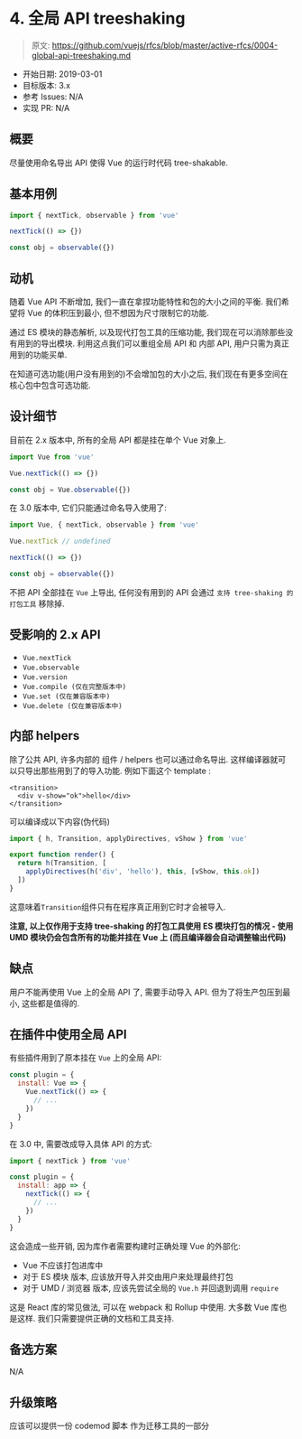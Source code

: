 # 4. 全局 API treeshaking

> 原文: <https://github.com/vuejs/rfcs/blob/master/active-rfcs/0004-global-api-treeshaking.md>

- 开始日期: 2019-03-01
- 目标版本: 3.x
- 参考 Issues: N/A
- 实现 PR: N/A

## 概要

尽量使用命名导出 API 使得 Vue 的运行时代码 tree-shakable.

## 基本用例

``` js
import { nextTick, observable } from 'vue'

nextTick(() => {})

const obj = observable({})
```

## 动机

随着 Vue API 不断增加, 我们一直在拿捏功能特性和包的大小之间的平衡. 我们希望将 Vue 的体积压到最小, 但不想因为尺寸限制它的功能. 

通过 ES 模块的静态解析, 以及现代打包工具的压缩功能, 我们现在可以消除那些没有用到的导出模块. 利用这点我们可以重组全局 API 和 内部 API, 用户只需为真正用到的功能买单. 

在知道可选功能(用户没有用到的)不会增加包的大小之后, 我们现在有更多空间在核心包中包含可选功能.

## 设计细节

目前在 2.x 版本中, 所有的全局 API 都是挂在单个 Vue 对象上. 

``` js
import Vue from 'vue'

Vue.nextTick(() => {})

const obj = Vue.observable({})
```

在 3.0 版本中, 它们只能通过命名导入使用了: 

``` js
import Vue, { nextTick, observable } from 'vue'

Vue.nextTick // undefined

nextTick(() => {})

const obj = observable({})
```

不把 API 全部挂在 `Vue` 上导出, 任何没有用到的 API 会通过 `支持 tree-shaking 的打包工具` 移除掉.

## 受影响的 2.x API

- `Vue.nextTick`
- `Vue.observable`
- `Vue.version`
- `Vue.compile (仅在完整版本中)`
- `Vue.set (仅在兼容版本中)`
- `Vue.delete (仅在兼容版本中)`

## 内部 helpers

除了公共 API, 许多内部的 组件 / helpers 也可以通过命名导出. 这样编译器就可以只导出那些用到了的导入功能. 
例如下面这个 template : 

``` vue
<transition>
  <div v-show="ok">hello</div>
</transition>
```

可以编译成以下内容(伪代码)

``` js
import { h, Transition, applyDirectives, vShow } from 'vue'

export function render() {
  return h(Transition, [
    applyDirectives(h('div', 'hello'), this, [vShow, this.ok])
  ])
}
```

这意味着`Transition`组件只有在程序真正用到它时才会被导入. 

**注意, 以上仅作用于支持 tree-shaking 的打包工具使用 ES 模块打包的情况 - 使用 UMD 模块仍会包含所有的功能并挂在 Vue 上 (而且编译器会自动调整输出代码)**

## 缺点

用户不能再使用 Vue 上的全局 API 了, 需要手动导入 API. 但为了将生产包压到最小, 这些都是值得的. 

## 在插件中使用全局 API

有些插件用到了原本挂在 `Vue` 上的全局 API: 

``` js
const plugin = {
  install: Vue => {
    Vue.nextTick(() => {
      // ...
    })
  }
}
```

在 3.0 中, 需要改成导入具体 API 的方式: 

``` js
import { nextTick } from 'vue'

const plugin = {
  install: app => {
    nextTick(() => {
      // ...
    })
  }
}
```

这会造成一些开销, 因为库作者需要构建时正确处理 Vue 的外部化: 

- Vue 不应该打包进库中
- 对于 ES 模块 版本, 应该放开导入并交由用户来处理最终打包
- 对于 UMD / 浏览器 版本, 应该先尝试全局的 `Vue.h` 并回退到调用 `require`

这是 React 库的常见做法, 可以在 webpack 和 Rollup 中使用. 大多数 Vue 库也是这样. 我们只需要提供正确的文档和工具支持. 

## 备选方案
N/A

## 升级策略
应该可以提供一份 codemod 脚本 作为迁移工具的一部分
